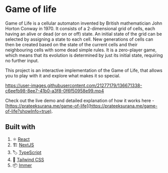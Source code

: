 # Game of life

Game of Life is a cellular automaton invented by British mathematician John Horton Conway in 1970. It consists of a 2-dimensional grid of cells, each having an alive or dead (or on or off) state. An initial state of the grid can be selected by assigning a state to each cell. New generations of cells can then be created based on the state of the current cells and their neighbouring cells with some dead simple rules. It is a zero-player game, which means that its evolution is determined by just its initial state, requiring no further input.

This project is an interactive implementation of the Game of Life, that allows you to play with it and explore what makes it so special.


https://user-images.githubusercontent.com/21277179/136671338-c6eefb98-8ee7-41b0-a3f8-0f6f50958e99.mp4



Check out the live demo and detailed explanation of how it works here - [https://prateeksurana.me/game-of-life](https://prateeksurana.me/game-of-life?showInfo=true).

## Built with

1. ⚛ [React](https://reactjs.org/)
2. 🏗 [NextJS](https://nextjs.org/)
3. 🏷 [TypeScript](https://www.typescriptlang.org/)
4. 💄 [Tailwind CSS](https://tailwindcss.com/)
5. 📦 [Immer](https://immerjs.github.io/immer/)
